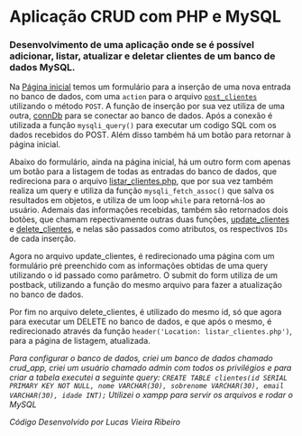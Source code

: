 # Aplicação CRUD com PHP e MySQL

### Desenvolvimento de uma aplicação onde se é possível adicionar, listar, atualizar e deletar clientes de um banco de dados MySQL.

Na [Página inicial](index.php) temos um formulário para a inserção de uma nova entrada no banco de dados, com uma `action` para o arquivo [`post_clientes`](post_cliente.php) utilizando o método `POST`. A função de inserção por sua vez utiliza de uma outra, [connDb](connDb.php) para se conectar ao banco de dados. Após a conexão é utilizada a função `mysqli_query()` para executar um codigo SQL com os dados recebidos do POST. Além disso também há um botão para retornar à página inicial.

Abaixo do formulário, ainda na página inicial, há um outro form com apenas um botão para a listagem de todas as entradas do banco de dados, que redireciona para o arquivo [listar_clientes.php](listar_clientes.php), que por sua vez também realiza um query e utiliza da função `mysqli_fetch_assoc()` que salva os resultados em objetos, e utiliza de um loop `while` para retorná-los ao usuário. Ademais das informações recebidas, também são retornados dois botões, que chamam repectivamente outras duas funções, [update_clientes](update_clientes.php) e [delete_clientes](delete_clientes.php), e nelas são passados como atributos, os respectivos `IDs` de cada inserção.

Agora no arquivo update_clientes, é redirecionado uma página com um formulário pré preenchido com as informações obtidas de uma query utilizando o id passado como parâmetro. O submit do form utiliza de um postback, utilizando a função do mesmo arquivo para fazer a atualização no banco de dados.

Por fim no arquivo delete_clientes, é utilizado do mesmo id, só que agora para executar um DELETE no banco de dados, e que após o mesmo, é redirecionado através da função `header('Location: listar_clientes.php')`, para a página de listagem, atualizada.


*Para configurar o banco de dados, criei um banco de dados chamado crud_app, criei um usuário chamado admin com todos os privilégios e para criar a tabela executei a seguinte query: `CREATE TABLE clientes(id SERIAL PRIMARY KEY NOT NULL, nome VARCHAR(30), sobrenome VARCHAR(30), email VARCHAR(30), idade INT);`*
*Utilizei o xampp para servir os arquivos e rodar o MySQL*



*Código Desenvolvido por Lucas Vieira Ribeiro*
